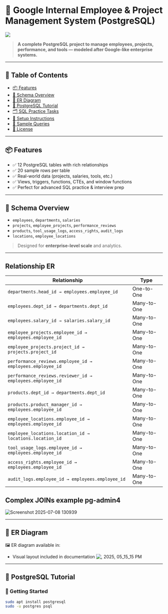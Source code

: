 # 🏢 Google Internal Employee & Project Management System (PostgreSQL)

<img src="https://pngimg.com/uploads/google/google_PNG19625.png" />

> **A complete PostgreSQL project to manage employees, projects, performance, and tools — modeled after Google-like enterprise systems.**

---

## 📑 Table of Contents
- [📦 Features](#-features)
- [🧱 Schema Overview](#-schema-overview)
- [🧩 ER Diagram](#-er-diagram)
- [📘 PostgreSQL Tutorial](#-postgresql-tutorial)
- [🗂️ SQL Practice Tasks](#-sql-practice-tasks)
- [🚀 Setup Instructions](#-setup-instructions)
- [🧪 Sample Queries](#-sample-queries)
- [📄 License](#-license)

---

## 📦 Features
- ✅ 12 PostgreSQL tables with rich relationships
- ✅ 20 sample rows per table
- ✅ Real-world data (projects, salaries, tools, etc.)
- ✅ Views, triggers, functions, CTEs, and window functions
- ✅ Perfect for advanced SQL practice & interview prep

---

## 🧱 Schema Overview

- `employees`, `departments`, `salaries`
- `projects`, `employee_projects`, `performance_reviews`
- `products`, `tool_usage_logs`, `access_rights`, `audit_logs`
- `locations`, `employee_locations`

> Designed for **enterprise-level scale** and analytics.

---
## Relationship   ER

| Relationship                                              | Type        |
| --------------------------------------------------------- | ----------- |
| `departments.head_id → employees.employee_id`             | One-to-One  |
| `employees.dept_id → departments.dept_id`                 | Many-to-One |
| `employees.salary_id → salaries.salary_id`                | Many-to-One |
| `employee_projects.employee_id → employees.employee_id`   | Many-to-One |
| `employee_projects.project_id → projects.project_id`      | Many-to-One |
| `performance_reviews.employee_id → employees.employee_id` | Many-to-One |
| `performance_reviews.reviewer_id → employees.employee_id` | Many-to-One |
| `products.dept_id → departments.dept_id`                  | Many-to-One |
| `products.product_manager_id → employees.employee_id`     | Many-to-One |
| `employee_locations.employee_id → employees.employee_id`  | Many-to-One |
| `employee_locations.location_id → locations.location_id`  | Many-to-One |
| `tool_usage_logs.employee_id → employees.employee_id`     | Many-to-One |
| `access_rights.employee_id → employees.employee_id`       | Many-to-One |
| `audit_logs.employee_id → employees.employee_id`          | Many-to-One |



## Complex JOINs example pg-admin4




![Screenshot 2025-07-08 130939](https://github.com/user-attachments/assets/c2ba0745-e9a4-4dd1-a3ae-bcdc9f452fc6)





---

## 🧩 ER Diagram

🖼️ ER diagram available in:

- Visual layout included in documentation
![, 2025, 05_15_15 PM](https://github.com/user-attachments/assets/984ef62a-dff0-4da0-9121-fb4031f0dc10)


---

## 📘 PostgreSQL Tutorial

### 🔰 Getting Started
```bash
sudo apt install postgresql
sudo -u postgres psql
